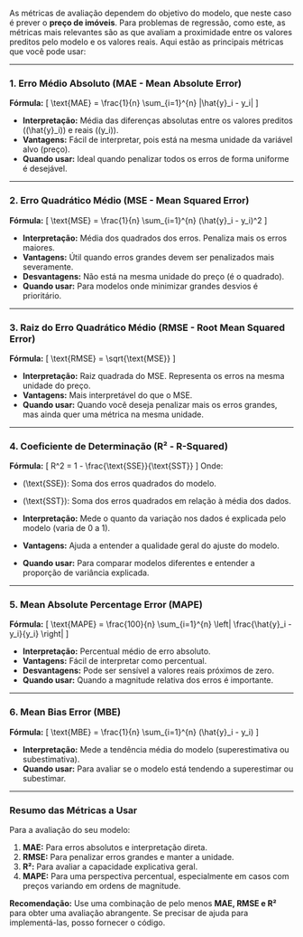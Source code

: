 As métricas de avaliação dependem do objetivo do modelo, que neste caso é prever o **preço de imóveis**. Para problemas de regressão, como este, as métricas mais relevantes são as que avaliam a proximidade entre os valores preditos pelo modelo e os valores reais. Aqui estão as principais métricas que você pode usar:

---

### **1. Erro Médio Absoluto (MAE - Mean Absolute Error)**
**Fórmula:**
\[
\text{MAE} = \frac{1}{n} \sum_{i=1}^{n} |\hat{y}_i - y_i|
\]
- **Interpretação:** Média das diferenças absolutas entre os valores preditos (\(\hat{y}_i\)) e reais (\(y_i\)).
- **Vantagens:** Fácil de interpretar, pois está na mesma unidade da variável alvo (preço).
- **Quando usar:** Ideal quando penalizar todos os erros de forma uniforme é desejável.

---

### **2. Erro Quadrático Médio (MSE - Mean Squared Error)**
**Fórmula:**
\[
\text{MSE} = \frac{1}{n} \sum_{i=1}^{n} (\hat{y}_i - y_i)^2
\]
- **Interpretação:** Média dos quadrados dos erros. Penaliza mais os erros maiores.
- **Vantagens:** Útil quando erros grandes devem ser penalizados mais severamente.
- **Desvantagens:** Não está na mesma unidade do preço (é o quadrado).
- **Quando usar:** Para modelos onde minimizar grandes desvios é prioritário.

---

### **3. Raiz do Erro Quadrático Médio (RMSE - Root Mean Squared Error)**
**Fórmula:**
\[
\text{RMSE} = \sqrt{\text{MSE}}
\]
- **Interpretação:** Raiz quadrada do MSE. Representa os erros na mesma unidade do preço.
- **Vantagens:** Mais interpretável do que o MSE.
- **Quando usar:** Quando você deseja penalizar mais os erros grandes, mas ainda quer uma métrica na mesma unidade.

---

### **4. Coeficiente de Determinação (R² - R-Squared)**
**Fórmula:**
\[
R^2 = 1 - \frac{\text{SSE}}{\text{SST}}
\]
Onde:
- \(\text{SSE}\): Soma dos erros quadrados do modelo.
- \(\text{SST}\): Soma dos erros quadrados em relação à média dos dados.

- **Interpretação:** Mede o quanto da variação nos dados é explicada pelo modelo (varia de 0 a 1).
- **Vantagens:** Ajuda a entender a qualidade geral do ajuste do modelo.
- **Quando usar:** Para comparar modelos diferentes e entender a proporção de variância explicada.

---

### **5. Mean Absolute Percentage Error (MAPE)**
**Fórmula:**
\[
\text{MAPE} = \frac{100}{n} \sum_{i=1}^{n} \left| \frac{\hat{y}_i - y_i}{y_i} \right|
\]
- **Interpretação:** Percentual médio de erro absoluto.
- **Vantagens:** Fácil de interpretar como percentual.
- **Desvantagens:** Pode ser sensível a valores reais próximos de zero.
- **Quando usar:** Quando a magnitude relativa dos erros é importante.

---

### **6. Mean Bias Error (MBE)**
**Fórmula:**
\[
\text{MBE} = \frac{1}{n} \sum_{i=1}^{n} (\hat{y}_i - y_i)
\]
- **Interpretação:** Mede a tendência média do modelo (superestimativa ou subestimativa).
- **Quando usar:** Para avaliar se o modelo está tendendo a superestimar ou subestimar.

---

### Resumo das Métricas a Usar
Para a avaliação do seu modelo:
1. **MAE:** Para erros absolutos e interpretação direta.
2. **RMSE:** Para penalizar erros grandes e manter a unidade.
3. **R²:** Para avaliar a capacidade explicativa geral.
4. **MAPE:** Para uma perspectiva percentual, especialmente em casos com preços variando em ordens de magnitude.

**Recomendação:** Use uma combinação de pelo menos **MAE, RMSE e R²** para obter uma avaliação abrangente. Se precisar de ajuda para implementá-las, posso fornecer o código.
